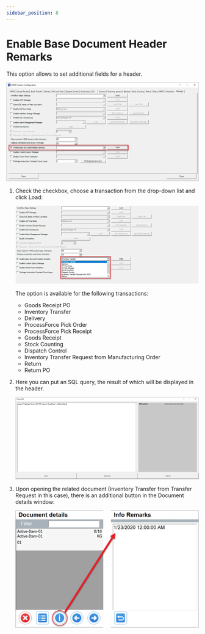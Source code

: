 ```yaml
---
sidebar_position: 8
---
```


# Enable Base Document Header Remarks

This option allows to set additional fields for a header.

![Enable](./media/enable.webp)

1. Check the checkbox, choose a transaction from the drop-down list and click Load:

    ![Transaction List](./media/transactions-list.webp)

    The option is available for the following transactions:

    - Goods Receipt PO
    - Inventory Transfer
    - Delivery
    - ProcessForce Pick Order
    - ProcessForce Pick Receipt
    - Goods Receipt
    - Stock Counting
    - Dispatch Control
    - Inventory Transfer Request from Manufacturing Order
    - Return
    - Return PO
2. Here you can put an SQL query, the result of which will be displayed in the header.

    ![SQL Query](./media/sql-query.webp)
3. Upon opening the related document (Inventory Transfer from Transfer Request in this case), there is an additional button in the Document details window:

    ![Document Details](./media/heade-remarks.webp)
